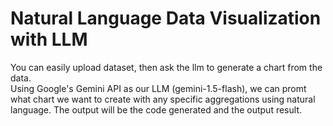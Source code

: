<h1>Natural Language Data Visualization with LLM</h1>
You can easily upload dataset, then ask the llm to generate a chart from the data.
<br>
Using Google's Gemini API as our LLM (gemini-1.5-flash), we can promt what chart we want to create with any specific aggregations using natural language. The output will be the code generated and the output result.
